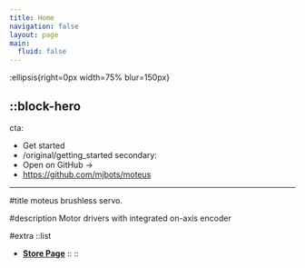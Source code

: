 ```yaml
---
title: Home
navigation: false
layout: page
main:
  fluid: false
---
```


:ellipsis{right=0px width=75% blur=150px}

::block-hero
---
cta:
  - Get started
  - /original/getting_started
secondary:
  - Open on GitHub →
  - https://github.com/mjbots/moteus
---

#title
moteus brushless servo.

#description
Motor drivers with integrated on-axis encoder

#extra
  ::list
  - [**Store Page**](https://mjbots.com/)
  ::
::
